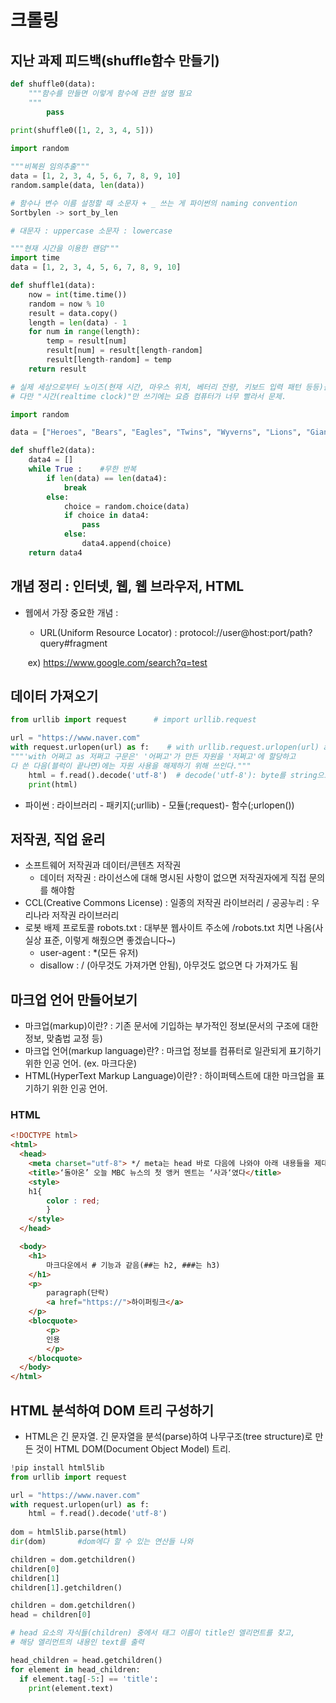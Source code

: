 # 크롤링

## 지난 과제 피드백(shuffle함수 만들기)

~~~python
def shuffle0(data):
    """함수를 만들면 이렇게 함수에 관한 설명 필요
    """
    	pass
    
print(shuffle0([1, 2, 3, 4, 5]))    
~~~

~~~python
import random

"""비복원 임의추출"""
data = [1, 2, 3, 4, 5, 6, 7, 8, 9, 10]
random.sample(data, len(data))
~~~

~~~python
# 함수나 변수 이름 설정할 때 소문자 + _ 쓰는 게 파이썬의 naming convention
Sortbylen -> sort_by_len

# 대문자 : uppercase 소문자 : lowercase
~~~

~~~python
"""현재 시간을 이용한 랜덤"""
import time
data = [1, 2, 3, 4, 5, 6, 7, 8, 9, 10]

def shuffle1(data):
    now = int(time.time())
    random = now % 10
    result = data.copy()
    length = len(data) - 1
    for num in range(length):
        temp = result[num]
        result[num] = result[length-random]
        result[length-random] = temp
    return result

# 실제 세상으로부터 노이즈(현재 시간, 마우스 위치, 베터리 잔량, 키보드 입력 패턴 등등)를 끌어와서 랜덤 요소로 쓰는 시도가 많이 있습니다.
# 다만 "시간(realtime clock)"만 쓰기에는 요즘 컴퓨터가 너무 빨라서 문제.
~~~

~~~python
import random

data = ["Heroes", "Bears", "Eagles", "Twins", "Wyverns", "Lions", "Giants", "Dinos", "Tigers", "Wiz"]    

def shuffle2(data):
    data4 = []
    while True :	#무한 반복
        if len(data) == len(data4):
            break
        else:
            choice = random.choice(data)
            if choice in data4:
                pass
            else:
                data4.append(choice)
    return data4
~~~



## 개념 정리 : 인터넷, 웹, 웹 브라우저, HTML

- 웹에서 가장 중요한 개념 :

  - URL(Uniform Resource Locator) : protocol://user@host:port/path?query#fragment

  ​							ex) https://www.google.com/search?q=test



## 데이터 가져오기

~~~python
from urllib import request      # import urllib.request

url = "https://www.naver.com"
with request.urlopen(url) as f:    # with urllib.request.urlopen(url) as f:
"""'with 어쩌고 as 저쩌고 구문은' '어쩌고'가 만든 자원을 '저쩌고'에 할당하고
다 쓴 다음(블럭이 끝나면)에는 자원 사용을 해제하기 위해 쓰인다."""
    html = f.read().decode('utf-8')  # decode('utf-8'): byte를 string으로 디코딩
    print(html)
~~~

* 파이썬 : 라이브러리 - 패키지(;urllib) - 모듈(;request)- 함수(;urlopen())



## 저작권, 직업 윤리

- 소프트웨어 저작권과 데이터/콘텐츠 저작권
  - 데이터 저작권 : 라이선스에 대해 명시된 사항이 없으면 저작권자에게 직접 문의를 해야함
- CCL(Creative Commons License) : 일종의 저작권 라이브러리 / 공공누리 : 우리나라 저작권 라이브러리
- 로봇 배제 프로토콜 robots.txt : 대부분 웹사이트 주소에 /robots.txt 치면 나옴(사실상 표준, 이렇게 해줬으면 좋겠습니다~)
  - user-agent : *(모든 유저)
  - disallow : / (아무것도 가져가면 안됨), 아무것도 없으면 다 가져가도 됨



## 마크업 언어 만들어보기

- 마크업(markup)이란? : 기존 문서에 기입하는 부가적인 정보(문서의 구조에 대한 정보, 맞춤법 교정 등)
- 마크업 언어(markup language)란? : 마크업 정보를 컴퓨터로 일관되게 표기하기 위한 인공 언어. (ex. 마크다운)
- HTML(HyperText Markup Language)이란? : 하이퍼텍스트에 대한 마크업을 표기하기 위한 인공 언어.

### HTML

~~~html
<!DOCTYPE html>
<html>
  <head>
    <meta charset="utf-8"> */ meta는 head 바로 다음에 나와야 아래 내용들을 제대로 읽기 쉬움
    <title>‘돌아온’ 오늘 MBC 뉴스의 첫 앵커 멘트는 ‘사과‘였다</title>
    <style>
    h1{
    	color : red;
        }
    </style>
  </head>

  <body>
    <h1>
        마크다운에서 # 기능과 같음(##는 h2, ###는 h3)
    </h1>
    <p>
        paragraph(단락)
        <a href="https://">하이퍼링크</a>
    </p>
    <blocquote>
        <p>
        인용
        </p>
    </blocquote>
  </body>
</html>
~~~



## HTML 분석하여 DOM 트리 구성하기

- HTML은 긴 문자열. 긴 문자열을 분석(parse)하여 나무구조(tree structure)로 만든 것이 HTML DOM(Document Object Model) 트리.

~~~python
!pip install html5lib
from urllib import request      

url = "https://www.naver.com"
with request.urlopen(url) as f:
    html = f.read().decode('utf-8')
    
dom = html5lib.parse(html)
dir(dom)       #dom에다 할 수 있는 연산들 나와

children = dom.getchildren()
children[0]
children[1]
children[1].getchildren()

children = dom.getchildren()
head = children[0]

# head 요소의 자식들(children) 중에서 태그 이름이 title인 엘리먼트를 찾고,
# 해당 엘리먼트의 내용인 text를 출력

head_children = head.getchildren()
for element in head_children:
  if element.tag[-5:] == 'title':
    print(element.text)
~~~

